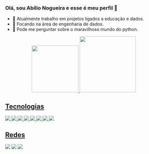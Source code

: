 


### Olá, sou Abílio Nogueira e esse é meu perfil 👋

- 🔭 Atualmente trabalho em projetos ligados a educação e dados.
- 🌱 Focando na área de engenharia de dados.
- 🤔 Pode me perguntar sobre o maravilhoso mundo do python.

<div align="center">
  <a href="https://github.com/abilionb">
  <img height="150em" src="https://github-readme-stats.vercel.app/api?username=abilionb&show_icons=true&theme=dark&include_all_commits=true&count_private=true"/>
  <img height="180em" src="https://github-readme-stats.vercel.app/api/top-langs/?username=abilionb&layout=compact&langs_count=7&theme=dark"/>
</div>

<h2> Tecnologias</h2>
<div>
<img src="https://img.shields.io/badge/Python-3776AB?style=for-the-badge&logo=python&logoColor=white">
<img src="https://img.shields.io/badge/Django-092E20?style=for-the-badge&logo=django&logoColor=white">
<img src="https://img.shields.io/badge/Flask-000000?style=for-the-badge&logo=flask&logoColor=white">
<img src="https://img.shields.io/badge/Bootstrap-563D7C?style=for-the-badge&logo=bootstrap&logoColor=white">


<img src="https://img.shields.io/badge/MariaDB-003545?style=for-the-badge&logo=mariadb&logoColor=white">
<img src="https://img.shields.io/badge/MySQL-005C84?style=for-the-badge&logo=mysql&logoColor=white">
<img src="https://img.shields.io/badge/PostgreSQL-316192?style=for-the-badge&logo=postgresql&logoColor=white">
<img src="https://img.shields.io/badge/SQLite-07405E?style=for-the-badge&logo=sqlite&logoColor=white"y>
</div>

<h2>Redes</h2>
<div>
 <a href="https://www.kaggle.com/abilionb" target="_blank"><img src="https://img.shields.io/badge/Kaggle-20BEFF?style=for-the-badge&logo=Kaggle&logoColor=white" target="_blank"></a> 
 <a href="https://www.linkedin.com/in/abilionb/" target="_blank"><img src="https://img.shields.io/badge/-LinkedIn-%230077B5?style=for-the-badge&logo=linkedin&logoColor=white" target="_blank"></a> 
<a href="abilionbarros@gmail.com" target="_blank"><img src="https://img.shields.io/badge/Gmail-D14836?style=for-the-badge&logo=gmail&logoColor=white" target="_blank"></a> 
</div>
